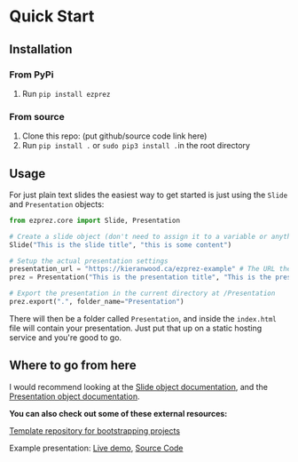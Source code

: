 # Quick Start

## Installation

### From PyPi

1. Run ```pip install ezprez```

### From source

1. Clone this repo: (put github/source code link here)
2. Run ```pip install .``` or ```sudo pip3 install .```in the root directory

## Usage

For just plain text slides the easiest way to get started is just using the ```Slide``` and ```Presentation``` objects:

```python
from ezprez.core import Slide, Presentation

# Create a slide object (don't need to assign it to a variable or anything it's added to presentation on instantiation)
Slide("This is the slide title", "this is some content")

# Setup the actual presentation settings
presentation_url = "https://kieranwood.ca/ezprez-example" # The URL the presentation will be hosted at
prez = Presentation("This is the presentation title", "This is the presentation description", presentation_url)

# Export the presentation in the current directory at /Presentation
prez.export(".", folder_name="Presentation")
```

There will then be a folder called ```Presentation```, and inside the ```index.html``` file will contain your presentation. Just put that up on a static hosting service and you're good to go.

## Where to go from here

I would recommend looking at the [Slide object documentation](/slide), and the [Presentation object documentation](/presentation). 

**You can also check out some of these external resources:**

[Template repository for bootstrapping projects](https://github.com/QU-UP/ezprez)

Example presentation: [Live demo](https://kieranwood.ca/ezprez-example), [Source Code](https://github.com/Descent098/ezprez-example)
